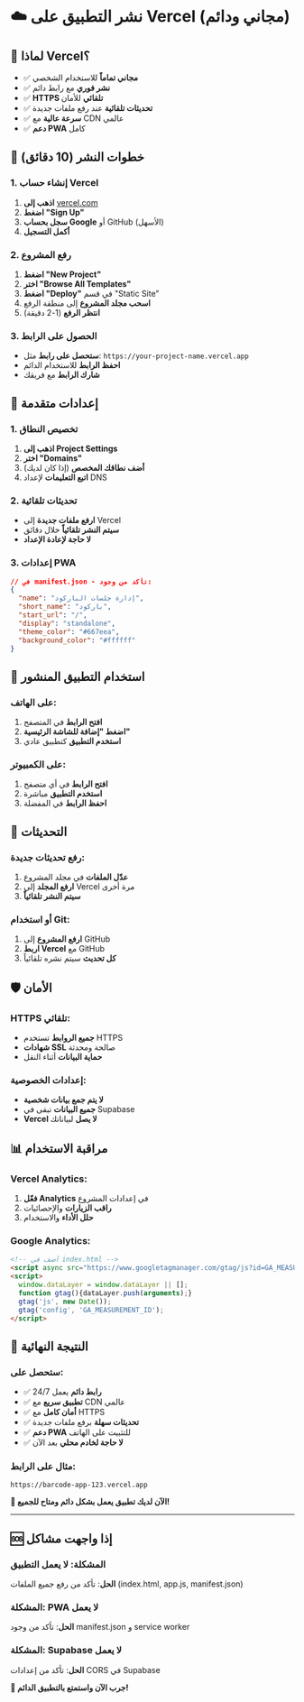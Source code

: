 # ☁️ نشر التطبيق على Vercel (مجاني ودائم)

## 🎯 لماذا Vercel؟

- ✅ **مجاني تماماً** للاستخدام الشخصي
- ✅ **نشر فوري** مع رابط دائم
- ✅ **HTTPS تلقائي** للأمان
- ✅ **تحديثات تلقائية** عند رفع ملفات جديدة
- ✅ **سرعة عالية** مع CDN عالمي
- ✅ **دعم PWA** كامل

## 🚀 خطوات النشر (10 دقائق)

### 1. **إنشاء حساب Vercel**
1. **اذهب إلى** [vercel.com](https://vercel.com)
2. **اضغط "Sign Up"**
3. **سجل بحساب Google** أو GitHub (الأسهل)
4. **أكمل التسجيل**

### 2. **رفع المشروع**
1. **اضغط "New Project"**
2. **اختر "Browse All Templates"**
3. **اضغط "Deploy"** في قسم "Static Site"
4. **اسحب مجلد المشروع** إلى منطقة الرفع
5. **انتظر الرفع** (1-2 دقيقة)

### 3. **الحصول على الرابط**
- **ستحصل على رابط** مثل: `https://your-project-name.vercel.app`
- **احفظ الرابط** للاستخدام الدائم
- **شارك الرابط** مع فريقك

## 🔧 إعدادات متقدمة

### 1. **تخصيص النطاق**
1. **اذهب إلى Project Settings**
2. **اختر "Domains"**
3. **أضف نطاقك المخصص** (إذا كان لديك)
4. **اتبع التعليمات** لإعداد DNS

### 2. **تحديثات تلقائية**
- **ارفع ملفات جديدة** إلى Vercel
- **سيتم النشر تلقائياً** خلال دقائق
- **لا حاجة لإعادة الإعداد**

### 3. **إعدادات PWA**
```json
// في manifest.json - تأكد من وجود:
{
  "name": "إدارة جلسات الباركود",
  "short_name": "باركود",
  "start_url": "/",
  "display": "standalone",
  "theme_color": "#667eea",
  "background_color": "#ffffff"
}
```

## 📱 استخدام التطبيق المنشور

### على الهاتف:
1. **افتح الرابط** في المتصفح
2. **اضغط "إضافة للشاشة الرئيسية"**
3. **استخدم التطبيق** كتطبيق عادي

### على الكمبيوتر:
1. **افتح الرابط** في أي متصفح
2. **استخدم التطبيق** مباشرة
3. **احفظ الرابط** في المفضلة

## 🔄 التحديثات

### رفع تحديثات جديدة:
1. **عدّل الملفات** في مجلد المشروع
2. **ارفع المجلد** إلى Vercel مرة أخرى
3. **سيتم النشر تلقائياً**

### أو استخدام Git:
1. **ارفع المشروع** إلى GitHub
2. **اربط Vercel** مع GitHub
3. **كل تحديث** سيتم نشره تلقائياً

## 🛡️ الأمان

### HTTPS تلقائي:
- **جميع الروابط** تستخدم HTTPS
- **شهادات SSL** صالحة ومحدثة
- **حماية البيانات** أثناء النقل

### إعدادات الخصوصية:
- **لا يتم جمع بيانات شخصية**
- **جميع البيانات** تبقى في Supabase
- **Vercel لا يصل** لبياناتك

## 📊 مراقبة الاستخدام

### Vercel Analytics:
1. **فعّل Analytics** في إعدادات المشروع
2. **راقب الزيارات** والإحصائيات
3. **حلل الأداء** والاستخدام

### Google Analytics:
```html
<!-- أضف في index.html -->
<script async src="https://www.googletagmanager.com/gtag/js?id=GA_MEASUREMENT_ID"></script>
<script>
  window.dataLayer = window.dataLayer || [];
  function gtag(){dataLayer.push(arguments);}
  gtag('js', new Date());
  gtag('config', 'GA_MEASUREMENT_ID');
</script>
```

## 🎯 النتيجة النهائية

### ستحصل على:
- ✅ **رابط دائم** يعمل 24/7
- ✅ **تطبيق سريع** مع CDN عالمي
- ✅ **أمان كامل** مع HTTPS
- ✅ **تحديثات سهلة** برفع ملفات جديدة
- ✅ **دعم PWA** للتثبيت على الهاتف
- ✅ **لا حاجة لخادم محلي** بعد الآن

### مثال على الرابط:
```
https://barcode-app-123.vercel.app
```

**🎉 الآن لديك تطبيق يعمل بشكل دائم ومتاح للجميع!**

---

## 🆘 إذا واجهت مشاكل

### المشكلة: لا يعمل التطبيق
**الحل**: تأكد من رفع جميع الملفات (index.html, app.js, manifest.json)

### المشكلة: PWA لا يعمل
**الحل**: تأكد من وجود manifest.json و service worker

### المشكلة: Supabase لا يعمل
**الحل**: تأكد من إعدادات CORS في Supabase

**🚀 جرب الآن واستمتع بالتطبيق الدائم!**
